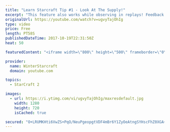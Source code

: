 ```yaml
---
title: "Learn Starcraft Tip #1 - Look At The Supply!"
excerpt: "This feature also works while observing in replays! Feedback and tip suggestions are appreciated :)"
originalUrl: https://youtube.com/watch?v=ugvyTajOhIg
type: video
price: Free
length: PT58S
publishedDateTime: 2017-10-19T22:31:50Z
heat: 50

featuredContent: "<iframe width=\"800\" height=\"500\" frameborder=\"0\" src=\"https://www.youtube.com/embed/ugvyTajOhIg\" allow=\"accelerometer; autoplay; encrypted-media; gyroscope; picture-in-picture\" allowfullscreen></iframe>"

provider:
  name: WinterStarcraft
  domain: youtube.com

topics:
  - StarCraft 2

images:
  - url: https://i.ytimg.com/vi/ugvyTajOhIg/maxresdefault.jpg
    width: 1280
    height: 720
    isCached: true

secured: "O+LRUMKHti6VwZS+PqO/NeuPgeopgtVDF4mBr6Y1ZyOeAtngSYHscFhZ0XGA+yCe765ROOIMXtLVHXHE4yrhtaXvMPzbDFF/3BSUDcFkXq6W/M7otW/XXq6gsqMZdwNO1kXlRnXF1gH5+04hRABx4Qp2lY2i6ok7Cm69UsGBtAnhzLMnhQZi/2v5W7XhyOgwNa9yFv5VH3dT8yjmBEwJ+P7w/z0dySn9iHLdtmcM/PvN2kfAgT8NySg3QoBfCuD83DOzebcKbet5XsV56EcEkFxk4ONNFGj88cNf9hQ16Moq8cOSrazYn+DdAljiU2KosMiIAGyUOqKC+4GdRbYO/CkTov17ahJxfkDo83A1Mm0kzHIJs5ojDGEtjkDhdc22j/fFQn4F/HE8bV8CCQy+XOyjT6Ty+nXudp6mITc5LFw=;YaIJapJ2wZOAuRvyqeusUQ=="
---
```


